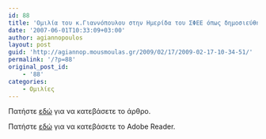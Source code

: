```yaml
---
id: 88
title: 'Ομιλία του κ.Γιαννόπουλου στην Ημερίδα του ΣΦΕΕ όπως δημοσιεύθηκε στο περιοδικό του ΣΦΕΕ'
date: '2007-06-01T10:33:09+03:00'
author: agiannopoulos
layout: post
guid: 'http://agiannop.mousmoulas.gr/2009/02/17/2009-02-17-10-34-51/'
permalink: '/?p=88'
original_post_id:
    - '88'
categories:
    - Ομιλίες
---
```


Πατήστε [εδώ](http://localhost:8000/wp-content/uploads/2009/02/omilia_sfee.pdf) για να κατεβάσετε το άρθρο.

Πατήστε [εδώ](http://get.adobe.com/reader/) για να κατεβάσετε το Adobe Reader.